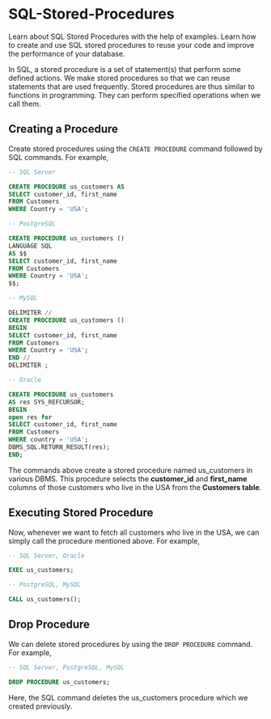 # SQL-Stored-Procedures
Learn about SQL Stored Procedures with the help of examples. Learn how to create and use SQL stored procedures to reuse your code and improve the performance of your database.

In SQL, a stored procedure is a set of statement(s) that perform some defined actions. We make stored procedures so that we can reuse statements that are used frequently.
Stored procedures are thus similar to functions in programming. They can perform specified operations when we call them.

## Creating a Procedure

Create stored procedures using the `CREATE PROCEDURE` command followed by SQL commands. For example,
```sql
-- SQL Server

CREATE PROCEDURE us_customers AS
SELECT customer_id, first_name
FROM Customers
WHERE Country = 'USA';

```
```sql
-- PostgreSQL

CREATE PROCEDURE us_customers ()
LANGUAGE SQL
AS $$
SELECT customer_id, first_name
FROM Customers
WHERE Country = 'USA';
$$;
```
```sql
-- MySQL

DELIMITER //
CREATE PROCEDURE us_customers ()
BEGIN
SELECT customer_id, first_name
FROM Customers
WHERE Country = 'USA';
END //
DELIMITER ;
```
```sql
-- Oracle

CREATE PROCEDURE us_customers
AS res SYS_REFCURSOR;  
BEGIN
open res for
SELECT customer_id, first_name
FROM Customers
WHERE country = 'USA';
DBMS_SQL.RETURN_RESULT(res);
END;
```
The commands above create a stored procedure named us_customers in various DBMS. This procedure selects the **customer_id** and **first_name** columns of those customers who live in the USA from the **Customers table**.

## Executing Stored Procedure

Now, whenever we want to fetch all customers who live in the USA, we can simply call the procedure mentioned above. For example,

```sql
-- SQL Server, Oracle

EXEC us_customers;
```
```sql
-- PostgreSQL, MySQL

CALL us_customers();
```

## Drop Procedure

We can delete stored procedures by using the `DROP PROCEDURE` command. For example,

```sql
-- SQL Server, PostgreSQL, MySQL

DROP PROCEDURE us_customers;
```

Here, the SQL command deletes the us_customers procedure which we created previously.

